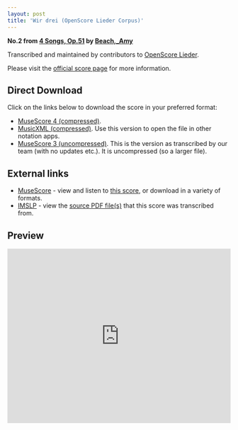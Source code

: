 ```yaml
---
layout: post
title: 'Wir drei (OpenScore Lieder Corpus)'
---
```


__No.2 from [4 Songs, Op.51](https://fourscoreandmore.org/OpenScore/Beach%2C_Amy/4_Songs%2C_Op.51/) by [Beach,_Amy](https://fourscoreandmore.org/OpenScore/Beach%2C_Amy)__

Transcribed and maintained by contributors to [OpenScore Lieder].

Please visit the [official score page] for more information.

[official score page]: https://musescore.com/openscore-lieder-corpus/scores/6245972
[OpenScore Lieder]: https://musescore.com/openscore-lieder-corpus

## Direct Download

Click on the links below to download the score in your preferred format:
- [MuseScore 4 (compressed)](https://fourscoreandmore.org/OpenScore/Beach%2C_Amy/4_Songs%2C_Op.51/2_Wir_drei.mscz).
- [MusicXML (compressed)](https://fourscoreandmore.org/OpenScore/Beach%2C_Amy/4_Songs%2C_Op.51/2_Wir_drei.mxl). Use this version to open the file in other notation apps.
- [MuseScore 3 (uncompressed)](https://raw.githubusercontent.com/OpenScore/Lieder/refs/heads/main/scores/Beach%2C_Amy/4_Songs%2C_Op.51/2_Wir_drei/lc6245972.mscx). This is the version as transcribed by our team (with no updates etc.). It is uncompressed (so a larger file).

## External links

- [MuseScore] - view and listen to [this score][MuseScore], or download in a variety of formats.
- [IMSLP] - view the [source PDF file(s)][IMSLP] that this score was transcribed from.

[MuseScore]: https://musescore.com/score/6245972
[IMSLP]: https://imslp.org/wiki/Special:ReverseLookup/634834

## Preview

<iframe width="100%" height="394" src="https://musescore.com/openscore-lieder-corpus/scores/6245972/embed" frameborder="0" allowfullscreen allow="autoplay; fullscreen"></iframe>
